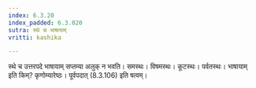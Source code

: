 ```yaml
---
index: 6.3.20
index_padded: 6.3.020
sutra: स्थे च भाषायाम्
vritti: kashika

---
```

स्थे च उत्तरपदे भाषायाम् सप्तम्या अलुक् न भवति। समस्थः। विषमस्थः। कूटस्थः। पर्वतस्थः। भाषायाम् इति किम्? कृणोम्यारेष्ठः। पूर्वपदात् (8.3.106) इति षत्वम्।